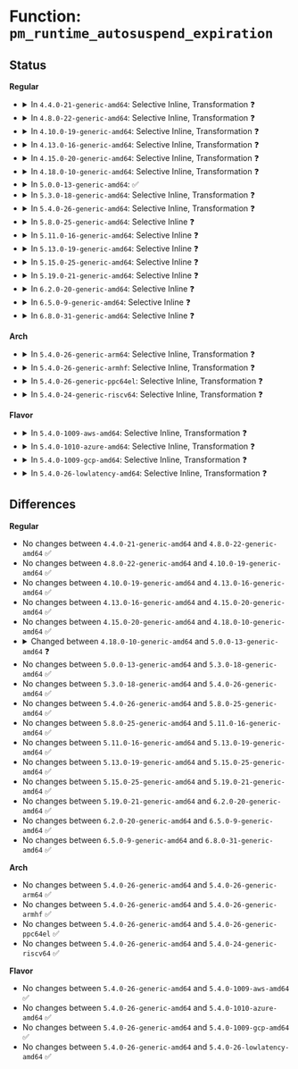 # Function: <code>pm_runtime_autosuspend_expiration</code>

## Status
<b>Regular</b>
<ul>
<li>
<details>
<summary>In <code>4.4.0-21-generic-amd64</code>: Selective Inline, Transformation ❓</summary>

```c
long unsigned int pm_runtime_autosuspend_expiration(struct device * dev)
```

```json
{
  "name": "pm_runtime_autosuspend_expiration",
  "collision_type": "Unique Global",
  "inline_type": "Selective",
  "funcs": [
    {
      "addr": 18446744071584440224,
      "name": "pm_runtime_autosuspend_expiration",
      "external": true,
      "loc": "drivers/base/power/runtime.c:125",
      "file": "drivers/base/power/runtime.c",
      "inline": "not declared, inlined",
      "caller_inline": [
        "drivers/base/power/runtime.c:rpm_suspend",
        "drivers/base/power/runtime.c:rpm_suspend"
      ],
      "caller_func": [
        "drivers/base/power/runtime.c:rpm_suspend",
        "drivers/base/power/runtime.c:rpm_suspend"
      ]
    }
  ],
  "symbols": [
    {
      "addr": 18446744071584440224,
      "name": "pm_runtime_autosuspend_expiration.part.3",
      "section": ".text",
      "bind": "STB_LOCAL",
      "size": 106
    },
    {
      "addr": 18446744071584440336,
      "name": "pm_runtime_autosuspend_expiration",
      "section": ".text",
      "bind": "STB_GLOBAL",
      "size": 28
    }
  ]
}
```
</details>
</li>
<li>
<details>
<summary>In <code>4.8.0-22-generic-amd64</code>: Selective Inline, Transformation ❓</summary>

```c
long unsigned int pm_runtime_autosuspend_expiration(struct device * dev)
```

```json
{
  "name": "pm_runtime_autosuspend_expiration",
  "collision_type": "Unique Global",
  "inline_type": "Selective",
  "funcs": [
    {
      "addr": 18446744071584779372,
      "name": "pm_runtime_autosuspend_expiration",
      "external": true,
      "loc": "drivers/base/power/runtime.c:125",
      "file": "drivers/base/power/runtime.c",
      "inline": "not declared, inlined",
      "caller_inline": [
        "drivers/base/power/runtime.c:rpm_suspend",
        "drivers/base/power/runtime.c:rpm_suspend"
      ],
      "caller_func": [
        "drivers/base/power/runtime.c:rpm_suspend",
        "drivers/base/power/runtime.c:rpm_suspend"
      ]
    }
  ],
  "symbols": [
    {
      "addr": 18446744071584776160,
      "name": "pm_runtime_autosuspend_expiration.part.3",
      "section": ".text",
      "bind": "STB_LOCAL",
      "size": 107
    },
    {
      "addr": 18446744071584776272,
      "name": "pm_runtime_autosuspend_expiration",
      "section": ".text",
      "bind": "STB_GLOBAL",
      "size": 28
    }
  ]
}
```
</details>
</li>
<li>
<details>
<summary>In <code>4.10.0-19-generic-amd64</code>: Selective Inline, Transformation ❓</summary>

```c
long unsigned int pm_runtime_autosuspend_expiration(struct device * dev)
```

```json
{
  "name": "pm_runtime_autosuspend_expiration",
  "collision_type": "Unique Global",
  "inline_type": "Selective",
  "funcs": [
    {
      "addr": 18446744071584970796,
      "name": "pm_runtime_autosuspend_expiration",
      "external": true,
      "loc": "drivers/base/power/runtime.c:127",
      "file": "drivers/base/power/runtime.c",
      "inline": "not declared, inlined",
      "caller_inline": [
        "drivers/base/power/runtime.c:rpm_suspend",
        "drivers/base/power/runtime.c:rpm_suspend"
      ],
      "caller_func": [
        "drivers/base/power/runtime.c:rpm_suspend",
        "drivers/base/power/runtime.c:rpm_suspend"
      ]
    }
  ],
  "symbols": [
    {
      "addr": 18446744071584966576,
      "name": "pm_runtime_autosuspend_expiration.part.3",
      "section": ".text",
      "bind": "STB_LOCAL",
      "size": 107
    },
    {
      "addr": 18446744071584966688,
      "name": "pm_runtime_autosuspend_expiration",
      "section": ".text",
      "bind": "STB_GLOBAL",
      "size": 28
    }
  ]
}
```
</details>
</li>
<li>
<details>
<summary>In <code>4.13.0-16-generic-amd64</code>: Selective Inline, Transformation ❓</summary>

```c
long unsigned int pm_runtime_autosuspend_expiration(struct device * dev)
```

```json
{
  "name": "pm_runtime_autosuspend_expiration",
  "collision_type": "Unique Global",
  "inline_type": "Selective",
  "funcs": [
    {
      "addr": 18446744071585054626,
      "name": "pm_runtime_autosuspend_expiration",
      "external": true,
      "loc": "drivers/base/power/runtime.c:127",
      "file": "drivers/base/power/runtime.c",
      "inline": "not declared, inlined",
      "caller_inline": [
        "drivers/base/power/runtime.c:rpm_suspend",
        "drivers/base/power/runtime.c:rpm_suspend"
      ],
      "caller_func": [
        "drivers/base/power/runtime.c:rpm_suspend",
        "drivers/base/power/runtime.c:rpm_suspend"
      ]
    }
  ],
  "symbols": [
    {
      "addr": 18446744071585051056,
      "name": "pm_runtime_autosuspend_expiration.part.3",
      "section": ".text",
      "bind": "STB_LOCAL",
      "size": 107
    },
    {
      "addr": 18446744071585051168,
      "name": "pm_runtime_autosuspend_expiration",
      "section": ".text",
      "bind": "STB_GLOBAL",
      "size": 28
    }
  ]
}
```
</details>
</li>
<li>
<details>
<summary>In <code>4.15.0-20-generic-amd64</code>: Selective Inline, Transformation ❓</summary>

```c
long unsigned int pm_runtime_autosuspend_expiration(struct device * dev)
```

```json
{
  "name": "pm_runtime_autosuspend_expiration",
  "collision_type": "Unique Global",
  "inline_type": "Selective",
  "funcs": [
    {
      "addr": 18446744071585477519,
      "name": "pm_runtime_autosuspend_expiration",
      "external": true,
      "loc": "drivers/base/power/runtime.c:127",
      "file": "drivers/base/power/runtime.c",
      "inline": "not declared, inlined",
      "caller_inline": [
        "drivers/base/power/runtime.c:rpm_suspend",
        "drivers/base/power/runtime.c:rpm_suspend"
      ],
      "caller_func": [
        "drivers/base/power/runtime.c:rpm_suspend",
        "drivers/base/power/runtime.c:rpm_suspend"
      ]
    }
  ],
  "symbols": [
    {
      "addr": 18446744071585473936,
      "name": "pm_runtime_autosuspend_expiration.part.3",
      "section": ".text",
      "bind": "STB_LOCAL",
      "size": 107
    },
    {
      "addr": 18446744071585474048,
      "name": "pm_runtime_autosuspend_expiration",
      "section": ".text",
      "bind": "STB_GLOBAL",
      "size": 28
    }
  ]
}
```
</details>
</li>
<li>
<details>
<summary>In <code>4.18.0-10-generic-amd64</code>: Selective Inline, Transformation ❓</summary>

```c
long unsigned int pm_runtime_autosuspend_expiration(struct device * dev)
```

```json
{
  "name": "pm_runtime_autosuspend_expiration",
  "collision_type": "Unique Global",
  "inline_type": "Selective",
  "funcs": [
    {
      "addr": 18446744071585718799,
      "name": "pm_runtime_autosuspend_expiration",
      "external": true,
      "loc": "drivers/base/power/runtime.c:127",
      "file": "drivers/base/power/runtime.c",
      "inline": "not declared, inlined",
      "caller_inline": [
        "drivers/base/power/runtime.c:rpm_suspend",
        "drivers/base/power/runtime.c:rpm_suspend"
      ],
      "caller_func": [
        "drivers/base/power/runtime.c:rpm_suspend",
        "drivers/base/power/runtime.c:rpm_suspend"
      ]
    }
  ],
  "symbols": [
    {
      "addr": 18446744071585717872,
      "name": "pm_runtime_autosuspend_expiration.part.5",
      "section": ".text",
      "bind": "STB_LOCAL",
      "size": 107
    },
    {
      "addr": 18446744071585717984,
      "name": "pm_runtime_autosuspend_expiration",
      "section": ".text",
      "bind": "STB_GLOBAL",
      "size": 28
    }
  ]
}
```
</details>
</li>
<li>
<details>
<summary>In <code>5.0.0-13-generic-amd64</code>: ✅</summary>

```c
u64 pm_runtime_autosuspend_expiration(struct device * dev)
```

```json
{
  "name": "pm_runtime_autosuspend_expiration",
  "collision_type": "Unique Global",
  "inline_type": "No",
  "funcs": [
    {
      "addr": 18446744071585849216,
      "name": "pm_runtime_autosuspend_expiration",
      "external": true,
      "loc": "drivers/base/power/runtime.c:129",
      "file": "drivers/base/power/runtime.c",
      "inline": "seen, unknown",
      "caller_inline": [],
      "caller_func": []
    }
  ],
  "symbols": [
    {
      "addr": 18446744071585849216,
      "name": "pm_runtime_autosuspend_expiration",
      "section": ".text",
      "bind": "STB_GLOBAL",
      "size": 75
    }
  ]
}
```
</details>
</li>
<li>
<details>
<summary>In <code>5.3.0-18-generic-amd64</code>: Selective Inline, Transformation ❓</summary>

```c
u64 pm_runtime_autosuspend_expiration(struct device * dev)
```

```json
{
  "name": "pm_runtime_autosuspend_expiration",
  "collision_type": "Unique Global",
  "inline_type": "Selective",
  "funcs": [
    {
      "addr": 18446744071586087926,
      "name": "pm_runtime_autosuspend_expiration",
      "external": true,
      "loc": "drivers/base/power/runtime.c:163",
      "file": "drivers/base/power/runtime.c",
      "inline": "not declared, inlined",
      "caller_inline": [
        "drivers/base/power/runtime.c:rpm_suspend",
        "drivers/base/power/runtime.c:rpm_suspend"
      ],
      "caller_func": [
        "drivers/base/power/runtime.c:rpm_suspend",
        "drivers/base/power/runtime.c:rpm_suspend"
      ]
    }
  ],
  "symbols": [
    {
      "addr": 18446744071586087072,
      "name": "pm_runtime_autosuspend_expiration.part.0",
      "section": ".text",
      "bind": "STB_LOCAL",
      "size": 61
    },
    {
      "addr": 18446744071586087136,
      "name": "pm_runtime_autosuspend_expiration",
      "section": ".text",
      "bind": "STB_GLOBAL",
      "size": 28
    }
  ]
}
```
</details>
</li>
<li>
<details>
<summary>In <code>5.4.0-26-generic-amd64</code>: Selective Inline, Transformation ❓</summary>

```c
u64 pm_runtime_autosuspend_expiration(struct device * dev)
```

```json
{
  "name": "pm_runtime_autosuspend_expiration",
  "collision_type": "Unique Global",
  "inline_type": "Selective",
  "funcs": [
    {
      "addr": 18446744071586235478,
      "name": "pm_runtime_autosuspend_expiration",
      "external": true,
      "loc": "drivers/base/power/runtime.c:163",
      "file": "drivers/base/power/runtime.c",
      "inline": "not declared, inlined",
      "caller_inline": [
        "drivers/base/power/runtime.c:rpm_suspend",
        "drivers/base/power/runtime.c:rpm_suspend"
      ],
      "caller_func": [
        "drivers/base/power/runtime.c:rpm_suspend",
        "drivers/base/power/runtime.c:rpm_suspend"
      ]
    }
  ],
  "symbols": [
    {
      "addr": 18446744071586234624,
      "name": "pm_runtime_autosuspend_expiration.part.0",
      "section": ".text",
      "bind": "STB_LOCAL",
      "size": 61
    },
    {
      "addr": 18446744071586234688,
      "name": "pm_runtime_autosuspend_expiration",
      "section": ".text",
      "bind": "STB_GLOBAL",
      "size": 28
    }
  ]
}
```
</details>
</li>
<li>
<details>
<summary>In <code>5.8.0-25-generic-amd64</code>: Selective Inline ❓</summary>

```c
u64 pm_runtime_autosuspend_expiration(struct device * dev)
```

```json
{
  "name": "pm_runtime_autosuspend_expiration",
  "collision_type": "Unique Global",
  "inline_type": "Selective",
  "funcs": [
    {
      "addr": 18446744071587002418,
      "name": "pm_runtime_autosuspend_expiration",
      "external": true,
      "loc": "drivers/base/power/runtime.c:163",
      "file": "drivers/base/power/runtime.c",
      "inline": "not declared, inlined",
      "caller_inline": [
        "drivers/base/power/runtime.c:rpm_suspend",
        "drivers/base/power/runtime.c:rpm_suspend",
        "drivers/base/power/runtime.c:rpm_suspend",
        "drivers/base/power/runtime.c:rpm_suspend"
      ],
      "caller_func": []
    }
  ],
  "symbols": [
    {
      "addr": 18446744071587001120,
      "name": "pm_runtime_autosuspend_expiration",
      "section": ".text",
      "bind": "STB_GLOBAL",
      "size": 72
    }
  ]
}
```
</details>
</li>
<li>
<details>
<summary>In <code>5.11.0-16-generic-amd64</code>: Selective Inline ❓</summary>

```c
u64 pm_runtime_autosuspend_expiration(struct device * dev)
```

```json
{
  "name": "pm_runtime_autosuspend_expiration",
  "collision_type": "Unique Global",
  "inline_type": "Selective",
  "funcs": [
    {
      "addr": 18446744071587087011,
      "name": "pm_runtime_autosuspend_expiration",
      "external": true,
      "loc": "drivers/base/power/runtime.c:163",
      "file": "drivers/base/power/runtime.c",
      "inline": "not declared, inlined",
      "caller_inline": [
        "drivers/base/power/runtime.c:rpm_suspend",
        "drivers/base/power/runtime.c:rpm_suspend",
        "drivers/base/power/runtime.c:rpm_suspend",
        "drivers/base/power/runtime.c:rpm_suspend"
      ],
      "caller_func": []
    }
  ],
  "symbols": [
    {
      "addr": 18446744071587085728,
      "name": "pm_runtime_autosuspend_expiration",
      "section": ".text",
      "bind": "STB_GLOBAL",
      "size": 72
    }
  ]
}
```
</details>
</li>
<li>
<details>
<summary>In <code>5.13.0-19-generic-amd64</code>: Selective Inline ❓</summary>

```c
u64 pm_runtime_autosuspend_expiration(struct device * dev)
```

```json
{
  "name": "pm_runtime_autosuspend_expiration",
  "collision_type": "Unique Global",
  "inline_type": "Selective",
  "funcs": [
    {
      "addr": 18446744071586973283,
      "name": "pm_runtime_autosuspend_expiration",
      "external": true,
      "loc": "drivers/base/power/runtime.c:163",
      "file": "drivers/base/power/runtime.c",
      "inline": "not declared, inlined",
      "caller_inline": [
        "drivers/base/power/runtime.c:rpm_suspend",
        "drivers/base/power/runtime.c:rpm_suspend",
        "drivers/base/power/runtime.c:rpm_suspend",
        "drivers/base/power/runtime.c:rpm_suspend"
      ],
      "caller_func": []
    }
  ],
  "symbols": [
    {
      "addr": 18446744071586972000,
      "name": "pm_runtime_autosuspend_expiration",
      "section": ".text",
      "bind": "STB_GLOBAL",
      "size": 71
    }
  ]
}
```
</details>
</li>
<li>
<details>
<summary>In <code>5.15.0-25-generic-amd64</code>: Selective Inline ❓</summary>

```c
u64 pm_runtime_autosuspend_expiration(struct device * dev)
```

```json
{
  "name": "pm_runtime_autosuspend_expiration",
  "collision_type": "Unique Global",
  "inline_type": "Selective",
  "funcs": [
    {
      "addr": 18446744071587546339,
      "name": "pm_runtime_autosuspend_expiration",
      "external": true,
      "loc": "drivers/base/power/runtime.c:163",
      "file": "drivers/base/power/runtime.c",
      "inline": "not declared, inlined",
      "caller_inline": [
        "drivers/base/power/runtime.c:rpm_suspend",
        "drivers/base/power/runtime.c:rpm_suspend",
        "drivers/base/power/runtime.c:rpm_suspend",
        "drivers/base/power/runtime.c:rpm_suspend"
      ],
      "caller_func": []
    }
  ],
  "symbols": [
    {
      "addr": 18446744071587538128,
      "name": "pm_runtime_autosuspend_expiration",
      "section": ".text",
      "bind": "STB_GLOBAL",
      "size": 71
    }
  ]
}
```
</details>
</li>
<li>
<details>
<summary>In <code>5.19.0-21-generic-amd64</code>: Selective Inline ❓</summary>

```c
u64 pm_runtime_autosuspend_expiration(struct device * dev)
```

```json
{
  "name": "pm_runtime_autosuspend_expiration",
  "collision_type": "Unique Global",
  "inline_type": "Selective",
  "funcs": [
    {
      "addr": 18446744071588871374,
      "name": "pm_runtime_autosuspend_expiration",
      "external": true,
      "loc": "drivers/base/power/runtime.c:163",
      "file": "drivers/base/power/runtime.c",
      "inline": "not declared, inlined",
      "caller_inline": [
        "drivers/base/power/runtime.c:rpm_suspend",
        "drivers/base/power/runtime.c:rpm_suspend"
      ],
      "caller_func": []
    }
  ],
  "symbols": [
    {
      "addr": 18446744071588869136,
      "name": "pm_runtime_autosuspend_expiration",
      "section": ".text",
      "bind": "STB_GLOBAL",
      "size": 74
    }
  ]
}
```
</details>
</li>
<li>
<details>
<summary>In <code>6.2.0-20-generic-amd64</code>: Selective Inline ❓</summary>

```c
u64 pm_runtime_autosuspend_expiration(struct device * dev)
```

```json
{
  "name": "pm_runtime_autosuspend_expiration",
  "collision_type": "Unique Global",
  "inline_type": "Selective",
  "funcs": [
    {
      "addr": 18446744071590379102,
      "name": "pm_runtime_autosuspend_expiration",
      "external": true,
      "loc": "drivers/base/power/runtime.c:163",
      "file": "drivers/base/power/runtime.c",
      "inline": "not declared, inlined",
      "caller_inline": [
        "drivers/base/power/runtime.c:rpm_suspend",
        "drivers/base/power/runtime.c:rpm_suspend"
      ],
      "caller_func": []
    }
  ],
  "symbols": [
    {
      "addr": 18446744071590376688,
      "name": "pm_runtime_autosuspend_expiration",
      "section": ".text",
      "bind": "STB_GLOBAL",
      "size": 74
    }
  ]
}
```
</details>
</li>
<li>
<details>
<summary>In <code>6.5.0-9-generic-amd64</code>: Selective Inline ❓</summary>

```c
u64 pm_runtime_autosuspend_expiration(struct device * dev)
```

```json
{
  "name": "pm_runtime_autosuspend_expiration",
  "collision_type": "Unique Global",
  "inline_type": "Selective",
  "funcs": [
    {
      "addr": 18446744071590699463,
      "name": "pm_runtime_autosuspend_expiration",
      "external": true,
      "loc": "drivers/base/power/runtime.c:163",
      "file": "drivers/base/power/runtime.c",
      "inline": "not declared, inlined",
      "caller_inline": [
        "drivers/base/power/runtime.c:rpm_suspend",
        "drivers/base/power/runtime.c:rpm_suspend"
      ],
      "caller_func": []
    }
  ],
  "symbols": [
    {
      "addr": 18446744071590697120,
      "name": "pm_runtime_autosuspend_expiration",
      "section": ".text",
      "bind": "STB_GLOBAL",
      "size": 74
    }
  ]
}
```
</details>
</li>
<li>
<details>
<summary>In <code>6.8.0-31-generic-amd64</code>: Selective Inline ❓</summary>

```c
u64 pm_runtime_autosuspend_expiration(struct device * dev)
```

```json
{
  "name": "pm_runtime_autosuspend_expiration",
  "collision_type": "Unique Global",
  "inline_type": "Selective",
  "funcs": [
    {
      "addr": 18446744071591061326,
      "name": "pm_runtime_autosuspend_expiration",
      "external": true,
      "loc": "drivers/base/power/runtime.c:164",
      "file": "drivers/base/power/runtime.c",
      "inline": "not declared, inlined",
      "caller_inline": [
        "drivers/base/power/runtime.c:rpm_suspend",
        "drivers/base/power/runtime.c:rpm_suspend"
      ],
      "caller_func": []
    }
  ],
  "symbols": [
    {
      "addr": 18446744071591058976,
      "name": "pm_runtime_autosuspend_expiration",
      "section": ".text",
      "bind": "STB_GLOBAL",
      "size": 74
    }
  ]
}
```
</details>
</li>
</ul>
<b>Arch</b>
<ul>
<li>
<details>
<summary>In <code>5.4.0-26-generic-arm64</code>: Selective Inline, Transformation ❓</summary>

```c
u64 pm_runtime_autosuspend_expiration(struct device * dev)
```

```json
{
  "name": "pm_runtime_autosuspend_expiration",
  "collision_type": "Unique Global",
  "inline_type": "Selective",
  "funcs": [
    {
      "addr": 18446603336499049864,
      "name": "pm_runtime_autosuspend_expiration",
      "external": true,
      "loc": "drivers/base/power/runtime.c:163",
      "file": "drivers/base/power/runtime.c",
      "inline": "not declared, inlined",
      "caller_inline": [
        "drivers/base/power/runtime.c:rpm_suspend",
        "drivers/base/power/runtime.c:rpm_suspend"
      ],
      "caller_func": [
        "drivers/base/power/runtime.c:rpm_suspend",
        "drivers/base/power/runtime.c:rpm_suspend"
      ]
    }
  ],
  "symbols": [
    {
      "addr": 18446603336499047888,
      "name": "pm_runtime_autosuspend_expiration.part.0",
      "section": ".text",
      "bind": "STB_LOCAL",
      "size": 80
    },
    {
      "addr": 18446603336499047968,
      "name": "pm_runtime_autosuspend_expiration",
      "section": ".text",
      "bind": "STB_GLOBAL",
      "size": 68
    }
  ]
}
```
</details>
</li>
<li>
<details>
<summary>In <code>5.4.0-26-generic-armhf</code>: Selective Inline, Transformation ❓</summary>

```c
u64 pm_runtime_autosuspend_expiration(struct device * dev)
```

```json
{
  "name": "pm_runtime_autosuspend_expiration",
  "collision_type": "Unique Global",
  "inline_type": "Selective",
  "funcs": [
    {
      "addr": 3231609192,
      "name": "pm_runtime_autosuspend_expiration",
      "external": true,
      "loc": "drivers/base/power/runtime.c:163",
      "file": "drivers/base/power/runtime.c",
      "inline": "not declared, inlined",
      "caller_inline": [
        "drivers/base/power/runtime.c:rpm_suspend",
        "drivers/base/power/runtime.c:rpm_suspend"
      ],
      "caller_func": [
        "drivers/base/power/runtime.c:rpm_suspend",
        "drivers/base/power/runtime.c:rpm_suspend"
      ]
    }
  ],
  "symbols": [
    {
      "addr": 3231606104,
      "name": "pm_runtime_autosuspend_expiration.part.0",
      "section": ".text",
      "bind": "STB_LOCAL",
      "size": 88
    },
    {
      "addr": 3231606192,
      "name": "pm_runtime_autosuspend_expiration",
      "section": ".text",
      "bind": "STB_GLOBAL",
      "size": 52
    }
  ]
}
```
</details>
</li>
<li>
<details>
<summary>In <code>5.4.0-26-generic-ppc64el</code>: Selective Inline, Transformation ❓</summary>

```c
u64 pm_runtime_autosuspend_expiration(struct device * dev)
```

```json
{
  "name": "pm_runtime_autosuspend_expiration",
  "collision_type": "Unique Global",
  "inline_type": "Selective",
  "funcs": [
    {
      "addr": 13835058055292231912,
      "name": "pm_runtime_autosuspend_expiration",
      "external": true,
      "loc": "drivers/base/power/runtime.c:163",
      "file": "drivers/base/power/runtime.c",
      "inline": "not declared, inlined",
      "caller_inline": [
        "drivers/base/power/runtime.c:rpm_suspend",
        "drivers/base/power/runtime.c:rpm_suspend"
      ],
      "caller_func": [
        "drivers/base/power/runtime.c:rpm_suspend",
        "drivers/base/power/runtime.c:rpm_suspend"
      ]
    }
  ],
  "symbols": [
    {
      "addr": 13835058055292221968,
      "name": "pm_runtime_autosuspend_expiration.part.0",
      "section": ".text",
      "bind": "STB_LOCAL",
      "size": 112
    },
    {
      "addr": 13835058055292222080,
      "name": "pm_runtime_autosuspend_expiration",
      "section": ".text",
      "bind": "STB_GLOBAL",
      "size": 40
    }
  ]
}
```
</details>
</li>
<li>
<details>
<summary>In <code>5.4.0-24-generic-riscv64</code>: Selective Inline, Transformation ❓</summary>

```c
u64 pm_runtime_autosuspend_expiration(struct device * dev)
```

```json
{
  "name": "pm_runtime_autosuspend_expiration",
  "collision_type": "Unique Global",
  "inline_type": "Selective",
  "funcs": [
    {
      "addr": 18446743936276408386,
      "name": "pm_runtime_autosuspend_expiration",
      "external": true,
      "loc": "drivers/base/power/runtime.c:163",
      "file": "drivers/base/power/runtime.c",
      "inline": "not declared, inlined",
      "caller_inline": [
        "drivers/base/power/runtime.c:rpm_suspend",
        "drivers/base/power/runtime.c:rpm_suspend"
      ],
      "caller_func": [
        "drivers/base/power/runtime.c:rpm_suspend",
        "drivers/base/power/runtime.c:rpm_suspend"
      ]
    }
  ],
  "symbols": [
    {
      "addr": 18446743936276407336,
      "name": "pm_runtime_autosuspend_expiration.part.0",
      "section": ".text",
      "bind": "STB_LOCAL",
      "size": 86
    },
    {
      "addr": 18446743936276407422,
      "name": "pm_runtime_autosuspend_expiration",
      "section": ".text",
      "bind": "STB_GLOBAL",
      "size": 54
    }
  ]
}
```
</details>
</li>
</ul>
<b>Flavor</b>
<ul>
<li>
<details>
<summary>In <code>5.4.0-1009-aws-amd64</code>: Selective Inline, Transformation ❓</summary>

```c
u64 pm_runtime_autosuspend_expiration(struct device * dev)
```

```json
{
  "name": "pm_runtime_autosuspend_expiration",
  "collision_type": "Unique Global",
  "inline_type": "Selective",
  "funcs": [
    {
      "addr": 18446744071585995686,
      "name": "pm_runtime_autosuspend_expiration",
      "external": true,
      "loc": "drivers/base/power/runtime.c:163",
      "file": "drivers/base/power/runtime.c",
      "inline": "not declared, inlined",
      "caller_inline": [
        "drivers/base/power/runtime.c:rpm_suspend",
        "drivers/base/power/runtime.c:rpm_suspend"
      ],
      "caller_func": [
        "drivers/base/power/runtime.c:rpm_suspend",
        "drivers/base/power/runtime.c:rpm_suspend"
      ]
    }
  ],
  "symbols": [
    {
      "addr": 18446744071585994832,
      "name": "pm_runtime_autosuspend_expiration.part.0",
      "section": ".text",
      "bind": "STB_LOCAL",
      "size": 61
    },
    {
      "addr": 18446744071585994896,
      "name": "pm_runtime_autosuspend_expiration",
      "section": ".text",
      "bind": "STB_GLOBAL",
      "size": 28
    }
  ]
}
```
</details>
</li>
<li>
<details>
<summary>In <code>5.4.0-1010-azure-amd64</code>: Selective Inline, Transformation ❓</summary>

```c
u64 pm_runtime_autosuspend_expiration(struct device * dev)
```

```json
{
  "name": "pm_runtime_autosuspend_expiration",
  "collision_type": "Unique Global",
  "inline_type": "Selective",
  "funcs": [
    {
      "addr": 18446744071585844902,
      "name": "pm_runtime_autosuspend_expiration",
      "external": true,
      "loc": "drivers/base/power/runtime.c:163",
      "file": "drivers/base/power/runtime.c",
      "inline": "not declared, inlined",
      "caller_inline": [
        "drivers/base/power/runtime.c:rpm_suspend",
        "drivers/base/power/runtime.c:rpm_suspend"
      ],
      "caller_func": [
        "drivers/base/power/runtime.c:rpm_suspend",
        "drivers/base/power/runtime.c:rpm_suspend"
      ]
    }
  ],
  "symbols": [
    {
      "addr": 18446744071585843984,
      "name": "pm_runtime_autosuspend_expiration.part.0",
      "section": ".text",
      "bind": "STB_LOCAL",
      "size": 61
    },
    {
      "addr": 18446744071585844048,
      "name": "pm_runtime_autosuspend_expiration",
      "section": ".text",
      "bind": "STB_GLOBAL",
      "size": 28
    }
  ]
}
```
</details>
</li>
<li>
<details>
<summary>In <code>5.4.0-1009-gcp-amd64</code>: Selective Inline, Transformation ❓</summary>

```c
u64 pm_runtime_autosuspend_expiration(struct device * dev)
```

```json
{
  "name": "pm_runtime_autosuspend_expiration",
  "collision_type": "Unique Global",
  "inline_type": "Selective",
  "funcs": [
    {
      "addr": 18446744071586185494,
      "name": "pm_runtime_autosuspend_expiration",
      "external": true,
      "loc": "drivers/base/power/runtime.c:163",
      "file": "drivers/base/power/runtime.c",
      "inline": "not declared, inlined",
      "caller_inline": [
        "drivers/base/power/runtime.c:rpm_suspend",
        "drivers/base/power/runtime.c:rpm_suspend"
      ],
      "caller_func": [
        "drivers/base/power/runtime.c:rpm_suspend",
        "drivers/base/power/runtime.c:rpm_suspend"
      ]
    }
  ],
  "symbols": [
    {
      "addr": 18446744071586184640,
      "name": "pm_runtime_autosuspend_expiration.part.0",
      "section": ".text",
      "bind": "STB_LOCAL",
      "size": 61
    },
    {
      "addr": 18446744071586184704,
      "name": "pm_runtime_autosuspend_expiration",
      "section": ".text",
      "bind": "STB_GLOBAL",
      "size": 28
    }
  ]
}
```
</details>
</li>
<li>
<details>
<summary>In <code>5.4.0-26-lowlatency-amd64</code>: Selective Inline, Transformation ❓</summary>

```c
u64 pm_runtime_autosuspend_expiration(struct device * dev)
```

```json
{
  "name": "pm_runtime_autosuspend_expiration",
  "collision_type": "Unique Global",
  "inline_type": "Selective",
  "funcs": [
    {
      "addr": 18446744071586296790,
      "name": "pm_runtime_autosuspend_expiration",
      "external": true,
      "loc": "drivers/base/power/runtime.c:163",
      "file": "drivers/base/power/runtime.c",
      "inline": "not declared, inlined",
      "caller_inline": [
        "drivers/base/power/runtime.c:rpm_suspend",
        "drivers/base/power/runtime.c:rpm_suspend"
      ],
      "caller_func": [
        "drivers/base/power/runtime.c:rpm_suspend",
        "drivers/base/power/runtime.c:rpm_suspend"
      ]
    }
  ],
  "symbols": [
    {
      "addr": 18446744071586293824,
      "name": "pm_runtime_autosuspend_expiration.part.0",
      "section": ".text",
      "bind": "STB_LOCAL",
      "size": 61
    },
    {
      "addr": 18446744071586293888,
      "name": "pm_runtime_autosuspend_expiration",
      "section": ".text",
      "bind": "STB_GLOBAL",
      "size": 28
    }
  ]
}
```
</details>
</li>
</ul>

## Differences
<b>Regular</b>
<ul>
<li>
No changes between <code>4.4.0-21-generic-amd64</code> and <code>4.8.0-22-generic-amd64</code> ✅
</li>
<li>
No changes between <code>4.8.0-22-generic-amd64</code> and <code>4.10.0-19-generic-amd64</code> ✅
</li>
<li>
No changes between <code>4.10.0-19-generic-amd64</code> and <code>4.13.0-16-generic-amd64</code> ✅
</li>
<li>
No changes between <code>4.13.0-16-generic-amd64</code> and <code>4.15.0-20-generic-amd64</code> ✅
</li>
<li>
No changes between <code>4.15.0-20-generic-amd64</code> and <code>4.18.0-10-generic-amd64</code> ✅
</li>
<li>
<details>
<summary>Changed between <code>4.18.0-10-generic-amd64</code> and <code>5.0.0-13-generic-amd64</code> ❓</summary>
<ul>
<li>
<b>Return type changed. </b>
<code>long unsigned int</code> ➡️ <code>u64</code>
</li>
</ul>
</details>
</li>
<li>
No changes between <code>5.0.0-13-generic-amd64</code> and <code>5.3.0-18-generic-amd64</code> ✅
</li>
<li>
No changes between <code>5.3.0-18-generic-amd64</code> and <code>5.4.0-26-generic-amd64</code> ✅
</li>
<li>
No changes between <code>5.4.0-26-generic-amd64</code> and <code>5.8.0-25-generic-amd64</code> ✅
</li>
<li>
No changes between <code>5.8.0-25-generic-amd64</code> and <code>5.11.0-16-generic-amd64</code> ✅
</li>
<li>
No changes between <code>5.11.0-16-generic-amd64</code> and <code>5.13.0-19-generic-amd64</code> ✅
</li>
<li>
No changes between <code>5.13.0-19-generic-amd64</code> and <code>5.15.0-25-generic-amd64</code> ✅
</li>
<li>
No changes between <code>5.15.0-25-generic-amd64</code> and <code>5.19.0-21-generic-amd64</code> ✅
</li>
<li>
No changes between <code>5.19.0-21-generic-amd64</code> and <code>6.2.0-20-generic-amd64</code> ✅
</li>
<li>
No changes between <code>6.2.0-20-generic-amd64</code> and <code>6.5.0-9-generic-amd64</code> ✅
</li>
<li>
No changes between <code>6.5.0-9-generic-amd64</code> and <code>6.8.0-31-generic-amd64</code> ✅
</li>
</ul>
<b>Arch</b>
<ul>
<li>
No changes between <code>5.4.0-26-generic-amd64</code> and <code>5.4.0-26-generic-arm64</code> ✅
</li>
<li>
No changes between <code>5.4.0-26-generic-amd64</code> and <code>5.4.0-26-generic-armhf</code> ✅
</li>
<li>
No changes between <code>5.4.0-26-generic-amd64</code> and <code>5.4.0-26-generic-ppc64el</code> ✅
</li>
<li>
No changes between <code>5.4.0-26-generic-amd64</code> and <code>5.4.0-24-generic-riscv64</code> ✅
</li>
</ul>
<b>Flavor</b>
<ul>
<li>
No changes between <code>5.4.0-26-generic-amd64</code> and <code>5.4.0-1009-aws-amd64</code> ✅
</li>
<li>
No changes between <code>5.4.0-26-generic-amd64</code> and <code>5.4.0-1010-azure-amd64</code> ✅
</li>
<li>
No changes between <code>5.4.0-26-generic-amd64</code> and <code>5.4.0-1009-gcp-amd64</code> ✅
</li>
<li>
No changes between <code>5.4.0-26-generic-amd64</code> and <code>5.4.0-26-lowlatency-amd64</code> ✅
</li>
</ul>
